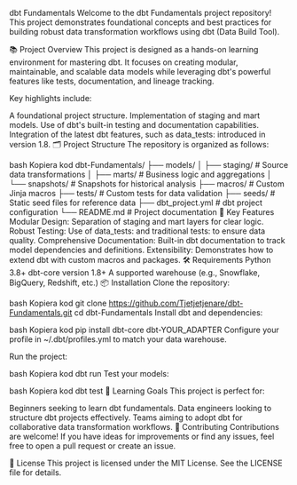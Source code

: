 dbt Fundamentals
Welcome to the dbt Fundamentals project repository! This project demonstrates foundational concepts and best practices for building robust data transformation workflows using dbt (Data Build Tool).

📚 Project Overview
This project is designed as a hands-on learning environment for mastering dbt. It focuses on creating modular, maintainable, and scalable data models while leveraging dbt's powerful features like tests, documentation, and lineage tracking.

Key highlights include:

A foundational project structure.
Implementation of staging and mart models.
Use of dbt's built-in testing and documentation capabilities.
Integration of the latest dbt features, such as data_tests: introduced in version 1.8.
🗂️ Project Structure
The repository is organized as follows:

bash
Kopiera kod
dbt-Fundamentals/
├── models/
│   ├── staging/          # Source data transformations
│   ├── marts/            # Business logic and aggregations
│   └── snapshots/        # Snapshots for historical analysis
├── macros/               # Custom Jinja macros
├── tests/                # Custom tests for data validation
├── seeds/                # Static seed files for reference data
├── dbt_project.yml       # dbt project configuration
└── README.md             # Project documentation
🚀 Key Features
Modular Design: Separation of staging and mart layers for clear logic.
Robust Testing: Use of data_tests: and traditional tests: to ensure data quality.
Comprehensive Documentation: Built-in dbt documentation to track model dependencies and definitions.
Extensibility: Demonstrates how to extend dbt with custom macros and packages.
🛠️ Requirements
Python 3.8+
dbt-core version 1.8+
A supported warehouse (e.g., Snowflake, BigQuery, Redshift, etc.)
📦 Installation
Clone the repository:

bash
Kopiera kod
git clone https://github.com/Tjetjetjenare/dbt-Fundamentals.git
cd dbt-Fundamentals
Install dbt and dependencies:

bash
Kopiera kod
pip install dbt-core dbt-YOUR_ADAPTER
Configure your profile in ~/.dbt/profiles.yml to match your data warehouse.

Run the project:

bash
Kopiera kod
dbt run
Test your models:

bash
Kopiera kod
dbt test
📘 Learning Goals
This project is perfect for:

Beginners seeking to learn dbt fundamentals.
Data engineers looking to structure dbt projects effectively.
Teams aiming to adopt dbt for collaborative data transformation workflows.
🌟 Contributing
Contributions are welcome! If you have ideas for improvements or find any issues, feel free to open a pull request or create an issue.

📜 License
This project is licensed under the MIT License. See the LICENSE file for details.